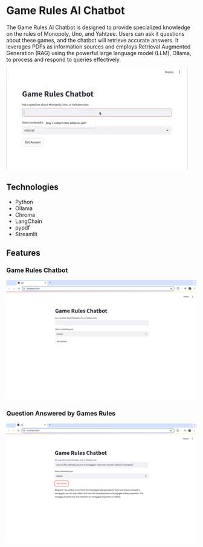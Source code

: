 # Game Rules AI Chatbot<br />

The Game Rules AI Chatbot is designed to provide specialized knowledge 
on the rules of Monopoly, Uno, and Yahtzee. Users can ask it questions about 
these games, and the chatbot will retrieve accurate answers. It leverages PDFs as 
information sources and employs Retrieval Augmented Generation (RAG) using the 
powerful large language model (LLM), Ollama, to process and respond to queries effectively.



![Game Rules Chatbot](images/gameAIbot.gif "Game Rules Chatbot") <br />

## <a name="technologies"></a> Technologies
* Python
* Ollama
* Chroma
* LangChain
* pypdf
* Streamlit


## <a name="features"></a>Features

### Game Rules Chatbot<br />
![Game Rules Chatbot](images/Game_chatbot.png "Game Rules Chatbot") <br/>


### Question Answered by Games Rules<br />
![Question Answered by Chatbot](images/game_chatbotQ1.png "Question Answered by Chatbot") <br />

